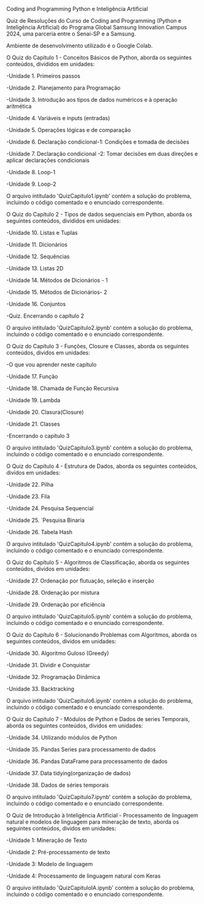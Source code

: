 Coding and Programming Python e Inteligência Artificial 

Quiz de Resoluções do Curso de Coding and Programming (Python e Inteligência Artificial) do Programa Global Samsung Innovation Campus 2024, uma parceria entre o Senai-SP e a Samsung.

Ambiente de desenvolvimento utilizado é o Google Colab.

O Quiz do Capítulo 1 - Conceitos Básicos de Python, aborda os seguintes conteúdos, divididos em unidades:

  -Unidade 1. Primeiros passos

  -Unidade 2. Planejamento para Programação

  -Unidade 3. Introdução aos tipos de dados numéricos e à operação aritmética

  -Unidade 4. Variáveis e inputs (entradas)

  -Unidade 5. Operações lógicas e de comparação

  -Unidade 6. Declaração condicional-1: Condições e tomada de decisões

  -Unidade 7. Declaração condicional -2: Tomar decisões em duas direções e aplicar declarações condicionais

  -Unidade 8. Loop-1 

  -Unidade 9. Loop-2

O arquivo intitulado 'QuizCapitulo1.ipynb' contém a solução do problema, incluindo o código comentado e o enunciado correspondente.

O Quiz do Capítulo 2 - Tipos de dados sequenciais em Python, aborda os seguintes conteúdos, divididos em unidades:

-Unidade 10. Listas e Tuplas

-Unidade 11. Dicionários

-Unidade 12. Sequências

-Unidade 13. Listas 2D

-Unidade 14. Métodos de Dicionários - 1

-Unidade 15. Métodos de Dicionários- 2

-Unidade 16. Conjuntos

-Quiz. Encerrando o capítulo 2

O arquivo intitulado 'QuizCapitulo2.ipynb' contém a solução do problema, incluindo o código comentado e o enunciado correspondente.

O Quiz do Capítulo 3 - Funções, Closure e Classes, aborda os seguintes conteúdos, dividos em unidades:

-O que vou aprender neste capítulo

-Unidade 17. Função

-Unidade 18. Chamada de Função Recursiva

-Unidade 19. Lambda

-Unidade 20. Clasura(Closure)

-Unidade 21. Classes

-Encerrando o capítulo 3

O arquivo intitulado 'QuizCapitulo3.ipynb' contém a solução do problema, incluindo o código comentado e o enunciado correspondente.

O Quiz do Capítulo 4  - Estrutura de Dados, aborda os seguintes conteúdos, dividos em unidades:

-Unidade 22. Pilha

-Unidade 23. Fila

-Unidade 24. Pesquisa Sequencial

-Unidade 25. `Pesquisa Binaria

-Unidade 26. Tabela Hash

O arquivo intitulado 'QuizCapitulo4.ipynb' contém a solução do problema, incluindo o código comentado e o enunciado correspondente.

O Quiz do Capítulo 5 - Algoritmos de Classificação, aborda os seguintes conteúdos, dividos em unidades:

-Unidade 27. Ordenação por flutuação, seleção e inserção

-Unidade 28. Ordenação por mistura

-Unidade 29. Ordenação por eficiência

O arquivo intitulado 'QuizCapitulo5.ipynb' contém a solução do problema, incluindo o código comentado e o enunciado correspondente.

O Quiz do Capítulo 6 - Solucionando Problemas com Algoritmos, aborda os seguintes conteúdos, dividos em unidades:

-Unidade 30. Algoritmo Guloso (Greedy)

-Unidade 31. Dividir e Conquistar

-Unidade 32. Programação Dinâmica

-Unidade 33. Backtracking

O arquivo intitulado 'QuizCapitulo6.ipynb' contém a solução do problema, incluindo o código comentado e o enunciado correspondente.

O Quiz do Capítulo 7 - Módulos de Python e Dados de series Temporais, aborda os seguintes conteúdos, dividos em unidades:

-Unidade 34. Utilizando módulos de Python

-Unidade 35. Pandas Series para processamento de dados

-Unidade 36. Pandas DataFrame para processamento de dados

-Unidade 37. Data tidying(organização de dados)

-Unidade 38. Dados de séries temporais

O arquivo intitulado 'QuizCapitulo7.ipynb' contém a solução do problema, incluindo o código comentado e o enunciado correspondente.

O Quiz de Introdução à Inteligência Artificial - Processamento de linguagem natural e modelos de linguagem para mineração de texto, aborda os seguintes conteúdos, dividos em unidades:

-Unidade 1: Mineração de Texto

-Unidade 2: Pré-processamento de texto

-Unidade 3: Modelo de linguagem

-Unidade 4: Processamento de linguagem natural com Keras

O arquivo intitulado 'QuizCapituloIA.ipynb' contém a solução do problema, incluindo o código comentado e o enunciado correspondente.
